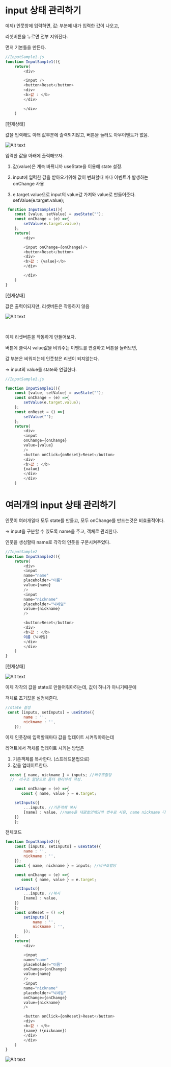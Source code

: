 # input 상태 관리하기
예제) 인풋창에 입력하면, 값: 부분에 내가 입력한 값이 나오고,

리셋버튼을 누르면 전부 지워진다.

먼저 기본틀을 만든다.

```js
//InputSample1.js
function InputSample1(){
    return(
        <div>

        <input />
        <button>Reset</button>
        <div>
        <b>값 : </b>
        </div>

        </div>
    )
```
[현재상태]

값을 입력해도 아래 값부분에 출력되지않고, 버튼을 눌러도 아무이벤트가 없음.

![Alt text](../IMG/input1.JPG)

입력한 값을 아래에 출력해보자.

1. 값(value)은 계속 바뀌니까 useState을 이용해 state 설정.

2. input에 입력한 값을 받아오기위해 값이 변화할때 마다 이벤트가 발생하는 onChange 사용
3. e.target.value으로 input의 value값 가져와 value로 만들어준다.  setValue(e.target.value);


```js
 function InputSample1(){
    const [value, setValue] = useState("");
    const onChange = (e) =>{
        setValue(e.target.value);
    };
    return(
        <div>

        <input onChange={onChange}/>
        <button>Reset</button>
        <div>
        <b>값 : {value}</b>
        </div>

        </div>
    )
}
 ```

[현재상태]

값은 출력이되지만, 리셋버튼은 작동하지 않음

![Alt text](../IMG/input2.JPG)


<br />

이제 리셋버튼을 작동하게 만들어보자.

버튼에 클릭시 value값을 비워주는 이벤트를 연결하고 버튼을 눌러보면,

값 부분은 비워지는데 인풋창은 리셋이 되지않는다.

=> input의 value를 state와 연결한다.

```js
//InputSample1.js

function InputSample1(){
    const [value, setValue] = useState("");
    const onChange = (e) =>{
        setValue(e.target.value);
    };
    const onReset = () =>{
        setValue("");
    };
    return(
        <div>
        <input 
        onChange={onChange} 
        value={value}
        />
        <button onClick={onReset}>Reset</button>
        <div>
        <b>값 : </b>
        {value} 
        </div>
        </div>
    )
```

# 여러개의 input 상태 관리하기

인풋이 여러개일때 모두 state를 만들고, 모두 onChange를 만드는것은 비효율적이다.

=> input을 구분할 수 있도록 name을 주고, 객체로 관리한다.

인풋을 생성할때 name로 각각의 인풋을 구분시켜주었다.
```js
//InputSample2
function InputSample2(){
    return(
        <div>
        <input 
        name="name" 
        placeholder="이름" 
        value={name}
        />
        <input 
        name="nickname" 
        placeholder="닉네임" 
        value={nickname}
        />

        <button>Reset</button>
        <div>
        <b>값 : </b>
        이름 (닉네임)
        </div>
        </div>
    )
}
```
[현재상태]

![Alt text](../IMG/input3.JPG)

이제 각각의 값을 state로 만들어줘야하는데, 값이 하나가 아니기때문에

객체로 초기값을 설정해준다.

```js
//state 설정
 const [inputs, setInputs] = useState({
        name : '',
        nickname : '',
    });
```
이제 인풋창에 입력할때마다 값을 업데이트 시켜줘야하는데

리액트에서 객체를 업데이트 시키는 방법은

1. 기존객체를 복사한다. (스프레드문법으로)
2. 값을 업데이트한다.

```js
  const { name, nickname } = inputs; //비구조할당
  //  비구조 할당으로 좀더 편리하게 작성.

    const onChange = (e) =>{
       const { name, value } = e.target;

    setInputs({
        ...inputs, //기존객체 복사
        [name] : value, //name을 대괄호안에담아 변수로 사용, name nickname 다 받을수있다
    })
    };
```
전체코드
```js
function InputSample2(){
    const [inputs, setInputs] = useState({
        name : '',
        nickname : '',
    });
    const { name, nickname } = inputs; //비구조할당

    const onChange = (e) =>{
       const { name, value } = e.target;

    setInputs({
        ...inputs, //복사
        [name] : value,
    })
    };
    const onReset = () =>{
        setInputs({
            name : '',
            nickname : '',
        });
    };
    return(
        <div>

        <input 
        name="name" 
        placeholder="이름" 
        onChange={onChange} 
        value={name}
        />
        <input 
        name="nickname" 
        placeholder="닉네임" 
        onChange={onChange} 
        value={nickname}
        />

        <button onClick={onReset}>Reset</button>
        <div>
        <b>값 : </b>
        {name} ({nickname})
        </div>
        </div>
    )
}

```
![Alt text](../IMG/input4.JPG)